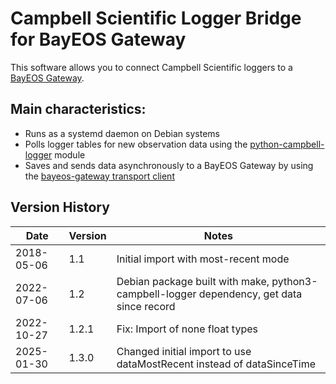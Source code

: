 # Campbell Scientific Logger Bridge for BayEOS Gateway

This software allows you to connect Campbell Scientific loggers to a [BayEOS Gateway](https://github.com/BayCEER/bayeos-gateway).

## Main characteristics:

- Runs as a systemd daemon on Debian systems
- Polls logger tables for new observation data using the [python-campbell-logger](https://github.com/BayCEER/python-campbell-logger) module
- Saves and sends data asynchronously to a BayEOS Gateway by using the [bayeos-gateway transport client](https://github.com/BayCEER/bayeosgatewayclient)

## Version History

| Date       | Version | Notes                                                                                     |
| ---------- | ------- | ----------------------------------------------------------------------------------------- |
| 2018-05-06 | 1.1     | Initial import with most-recent mode                                                      |
| 2022-07-06 | 1.2     | Debian package built with make, python3-campbell-logger dependency, get data since record |
| 2022-10-27 | 1.2.1   | Fix: Import of none float types                                                           |
| 2025-01-30 | 1.3.0   | Changed initial import to use dataMostRecent instead of dataSinceTime                     |

